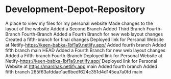 # Development-Depot-Repository
A place to view my files for my personal website
Made changes to the layout of the website
Added a Second Branch
Added Third Branch
Fourth-Branch
Fourth-Branch
Added a Fourth Branch for new web layout changes
Created a fifth-branch for final changes
Deployed link for Personal Website at Netify-https://keen-babka-1bf1a9.netlify.app/
Added fourth branch
Added fifth branch
main
 HEAD
Added a Fourth Branch for new web layout changes
Added a Fifth-branch
Fourth-Branch
Deployed link for Personal Website at Netify-https://keen-babka-1bf1a9.netlify.app/
Deployed link for Personal Website at https://marshak.netlify.app
main
Added fourth branch
Added fifth branch
265f63afddae1ae6bedf624c351d4d145ea7a0fd
main
